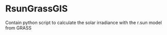 # RsunGrassGIS
Contain python script to calculate the solar irradiance with the r.sun model from GRASS
